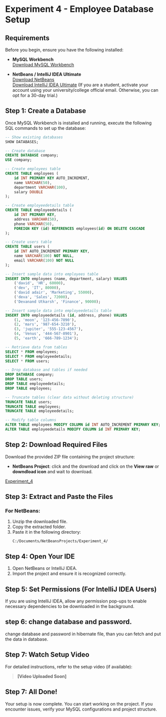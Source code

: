 # Experiment 4 - Employee Database Setup

## Requirements
Before you begin, ensure you have the following installed:

- **MySQL Workbench**  
  [Download MySQL Workbench](https://dev.mysql.com/downloads/workbench/)

- **NetBeans / IntelliJ IDEA Ultimate**  
  [Download NetBeans](https://netbeans.apache.org/download/index.html)  
  [Download IntelliJ IDEA Ultimate](https://www.jetbrains.com/idea/) (If you are a student, activate your account using your university/college official email. Otherwise, you can opt for a 30-day trial.)

## Step 1: Create a Database
Once MySQL Workbench is installed and running, execute the following SQL commands to set up the database:

```sql
-- Show existing databases
SHOW DATABASES;

-- Create database
CREATE DATABASE company;
USE company;

-- Create employees table
CREATE TABLE employees (
    id INT PRIMARY KEY AUTO_INCREMENT,
    name VARCHAR(50),
    department VARCHAR(100),
    salary DOUBLE
);

-- Create employeedetails table
CREATE TABLE employeedetails (
    id INT PRIMARY KEY,
    address VARCHAR(50),
    phone VARCHAR(50),
    FOREIGN KEY (id) REFERENCES employees(id) ON DELETE CASCADE
);

-- Create users table
CREATE TABLE users (
    id INT AUTO_INCREMENT PRIMARY KEY,
    name VARCHAR(100) NOT NULL,
    email VARCHAR(100) NOT NULL
);

-- Insert sample data into employees table
INSERT INTO employees (name, department, salary) VALUES
    ('david', 'HR', 60000),
    ('dev', 'IT', 80000),
    ('david adair', 'Marketing', 55000),
    ('deva', 'Sales', 72000),
    ('Devanand Utkarsh', 'Finance', 90000);

-- Insert sample data into employeedetails table
INSERT INTO employeedetails (id, address, phone) VALUES
    (1, 'moon', '123-456-7890'),
    (2, 'mars', '987-654-3210'),
    (3, 'jupiter', '555-123-4567'),
    (4, 'Venus', '444-567-8901'),
    (5, 'earth', '666-789-1234');

-- Retrieve data from tables
SELECT * FROM employees;
SELECT * FROM employeedetails;
SELECT * FROM users;

-- Drop database and tables if needed
DROP DATABASE company;
DROP TABLE users;
DROP TABLE employeedetails;
DROP TABLE employees;

-- Truncate tables (clear data without deleting structure)
TRUNCATE TABLE users;
TRUNCATE TABLE employees;
TRUNCATE TABLE employeedetails;

-- Modify table columns
ALTER TABLE employees MODIFY COLUMN id INT AUTO_INCREMENT PRIMARY KEY;
ALTER TABLE employeedetails MODIFY COLUMN id INT PRIMARY KEY;
```

## Step 2: Download Required Files
Download the provided ZIP file containing the project structure:

- **NetBeans Project**:
click and the download and click on the **View raw** or **downdload icon** and wait to download.

 [Experiment_4](https://github.com/devanandd7/academic_help/blob/main/(AIP)_2_sem/exp_4/worksheet%20_%26_File/Experiment_4.zip)

## Step 3: Extract and Paste the Files
### For NetBeans:
1. Unzip the downloaded file.
2. Copy the extracted folder.
3. Paste it in the following directory:
   ```
   C:/Documents/NetBeansProjects/Experiment_4/
   ```

## Step 4: Open Your IDE
1. Open NetBeans or IntelliJ IDEA.
2. Import the project and ensure it is recognized correctly.

## Step 5: Set Permissions (For IntelliJ IDEA Users)
If you are using IntelliJ IDEA, allow any permission pop-ups to enable necessary dependencies to be downloaded in the background.

## step 6: change database and password.
change database and password in hibernate file, than you can fetch and put the data in database.

## Step 7: Watch Setup Video
For detailed instructions, refer to the setup video (if available):

> **[Video Uploaded Soon]**

## Step 7: All Done!
Your setup is now complete. You can start working on the project. If you encounter issues, verify your MySQL configurations and project structure.

